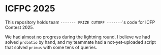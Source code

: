 # ICFPC 2025

This repository holds team `------- PRIZE CUTOFF -------`'s code for ICFP Contest 2025.

We had [almost no progress](https://github.com/qpwoeirut/ICFPC2025/tree/824171519862b0db46e65ae3bb83469de9114b77) during the lightning round.
I believe we had solved `probatio` by hand, and my teammate had a not-yet-uploaded script that solved `primus` with some tens of queries.